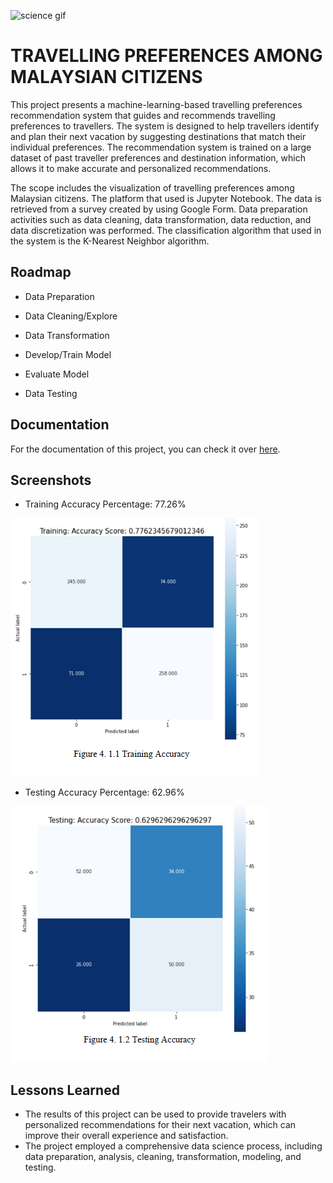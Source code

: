 ![science gif](http://nerdist.com/wp-content/uploads/2014/05/Finn-SCIENCE.gif)

# TRAVELLING PREFERENCES AMONG MALAYSIAN CITIZENS

This project presents a machine-learning-based travelling preferences
recommendation system that guides and recommends travelling preferences to travellers. The system is designed
to help travellers identify and plan their next vacation by suggesting destinations that match their individual
preferences. The recommendation system is trained on a large dataset of past traveller preferences and destination
information, which allows it to make accurate and personalized recommendations.

The scope includes the visualization of travelling preferences among Malaysian citizens. The platform
that used is Jupyter Notebook. The data is retrieved from a survey created by using Google Form. Data
preparation activities such as data cleaning, data transformation, data reduction, and data discretization
was performed. The classification algorithm that used in the system is the K-Nearest Neighbor algorithm.




## Roadmap

- Data Preparation

- Data Cleaning/Explore

- Data Transformation

- Develop/Train Model

- Evaluate Model

- Data Testing


## Documentation

For the documentation of this project, you can check it over [here](https://pdf.ac/1zCCBz).


## Screenshots

- Training Accuracy Percentage: 77.26%

![App Screenshot](images/sesh.png)

- Testing Accuracy Percentage: 62.96%
  
![App Screenshot2](images/ss2.png)



## Lessons Learned

- The results of this project can be used to provide travelers with personalized recommendations for their next vacation, which can improve their overall experience and satisfaction.
- The project employed a comprehensive data science process, including data preparation, analysis, cleaning, transformation, modeling, and testing.

